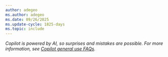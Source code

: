```yaml
---
author: adegeo
ms.author: adegeo
ms.date: 09/26/2025
ms.update-cycle: 1825-days
ms.topic: include
---
```


*Copilot is powered by AI, so surprises and mistakes are possible. For more information, see [Copilot general use FAQs](https://aka.ms/copilot-general-use-faqs).*
